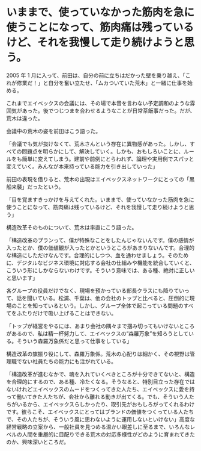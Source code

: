 # いままで、使っていなかった筋肉を急に使うことになって、筋肉痛は残っているけど、それを我慢して走り続けようと思う。

2005 年 1 月に入って、前田は、自分の前に立ちはだかった壁を乗り越え、「これが修業だ！」と自分を奮い立たせ、「ムカついていた荒木」と一緒に仕事を始める。

これまでエイベックスの会議には、その場で本音を言わない予定調和のような雰囲気があった。後でつじつまを合わせるようなことが日常茶飯事だった。だが、荒木は違った。

会議中の荒木の姿を前田はこう語った。

「会議でも気が抜けなくて、荒木さんという存在に異物感があった。しかし、すべての問題点を明らかにして、解決していく。しかも、おもしろいことに、ルールをも簡単に変えてしまう。建前や前例にとらわれず、論理や実用例でスパッと変えていく。みんなが本来持っている能力を引き出していった」

前田の表現を借りると、荒木の出現はエイベックスネットワークにとっての「黒船来襲」だったという。

「目を覚ますきっかけを与えてくれた。いままで、使っていなかった筋肉を急に使うことになって、筋肉痛は残っているけど、それを我慢して走り続けようと思う」

構造改革そのものについて、荒木は率直にこう語った。

「構造改革のプランって、僕が特殊なことをしたんじゃないんです。僕の感情が入ったとか、僕の価値観が入ったとかというところがあまりないんです。合理的な構造にしただけなんです。合理的にしつつ、血を通わせましょう。そのために、デジタルなビジネス環境に対応する会社の仕組みや機能を統合していくと、こういう形にしかならないわけです。そういう意味では、ある種、絶対に正しいと思います」

各グループの役員だけでなく、現場を預かっている部長クラスにも降りていって、話を聞いている。松浦、千葉は、他の会社のトップと比べると、圧倒的に現場のことを知っているという。しかし、グループ全体で起こっている問題のすべてをふたりだけで吸い上げることはできない。

「トップが経営をやるには、あまり会社の隅々まで掴み切ってもいけないところがあるので、私は精一杯努力して、エイベックスの“森羅万象”を知ろうとしている。そういう森羅万象係だと思って仕事をしている」

構造改革の旗振り役にして、森羅万象係。荒木の心配りは細かく、その視野は管理職でない社員たちの能力にも注がれている。

「構造改革が進むなかで、魂を入れていくべきところが十分できてないと、構造を合理的にするので、ある種、冷たくなる。そうなると、特別目立った存在ではないけれどエイベックスのムードをつくってきた人たち、エイベックスに愛を持って働いてきた人たちが、会社から離れる動きが出てくる。でも、そういう人たちがいるから、エイベックスらしかったり、取引先がおもしろがってくれるわけです。彼らこそ、エイベックスにとってはブランドの価値をつくっている人たちで、その人たちが、そういう風に思わないように運用しないといけない」高度な経営戦略の立案から、一般社員を見つめる温かい眼差しに至るまで、いろんなレベルの人間を重層的に目配りできる荒木の対応多様性がどのように育まれてきたのか、興味深いところだ。
